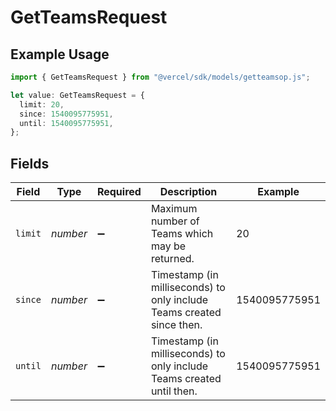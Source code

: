 # GetTeamsRequest

## Example Usage

```typescript
import { GetTeamsRequest } from "@vercel/sdk/models/getteamsop.js";

let value: GetTeamsRequest = {
  limit: 20,
  since: 1540095775951,
  until: 1540095775951,
};
```

## Fields

| Field                                                                 | Type                                                                  | Required                                                              | Description                                                           | Example                                                               |
| --------------------------------------------------------------------- | --------------------------------------------------------------------- | --------------------------------------------------------------------- | --------------------------------------------------------------------- | --------------------------------------------------------------------- |
| `limit`                                                               | *number*                                                              | :heavy_minus_sign:                                                    | Maximum number of Teams which may be returned.                        | 20                                                                    |
| `since`                                                               | *number*                                                              | :heavy_minus_sign:                                                    | Timestamp (in milliseconds) to only include Teams created since then. | 1540095775951                                                         |
| `until`                                                               | *number*                                                              | :heavy_minus_sign:                                                    | Timestamp (in milliseconds) to only include Teams created until then. | 1540095775951                                                         |